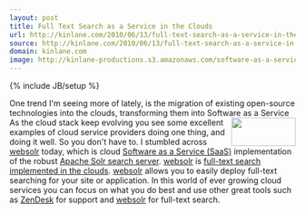 ```yaml
---
layout: post
title: Full Text Search as a Service in the Clouds
url: http://kinlane.com/2010/06/13/full-text-search-as-a-service-in-the-clouds/
source: http://kinlane.com/2010/06/13/full-text-search-as-a-service-in-the-clouds/
domain: kinlane.com
image: http://kinlane-productions.s3.amazonaws.com/software-as-a-service/websolr.PNG
---
```

{% include JB/setup %}<p>
     One trend I'm seeing more of lately, is the migration of existing open-source technologies into the clouds, transforming them into Software as a Service<img class="c1"
        title="Full-Text Indexing"
        src="http://kinlane-productions.s3.amazonaws.com/software-as-a-service/websolr.PNG"
        alt=""
        width="113"
        height="50"
        align="right" /> As the cloud stack keep evolving you see some excellent examples of cloud service providers doing one thing, and doing it well. So you don't have to. I stumbled across <a href="http://www.websolr.com/">websolr</a> today, which is cloud <a href="http://www.kinlane.com/category/software-as-a-service-saas/">Software as a Service (SaaS)</a> implementation of the robust <a href="http://lucene.apache.org/solr/">Apache Solr search server</a>. <a href="http://www.websolr.com/">websolr</a> is <a href="http://www.websolr.com">full-text search implemented in the clouds</a>. <a href="http://www.websolr.com/">websolr</a> allows you to easily deploy full-text searching for your site or application. In this world of ever growing cloud services you can focus on what you do best and use other great tools such as <a href="http://www.zendesk.com/">ZenDesk</a> for support and <a href="http://www.websolr.com/">websolr</a> for full-text search.
</p>